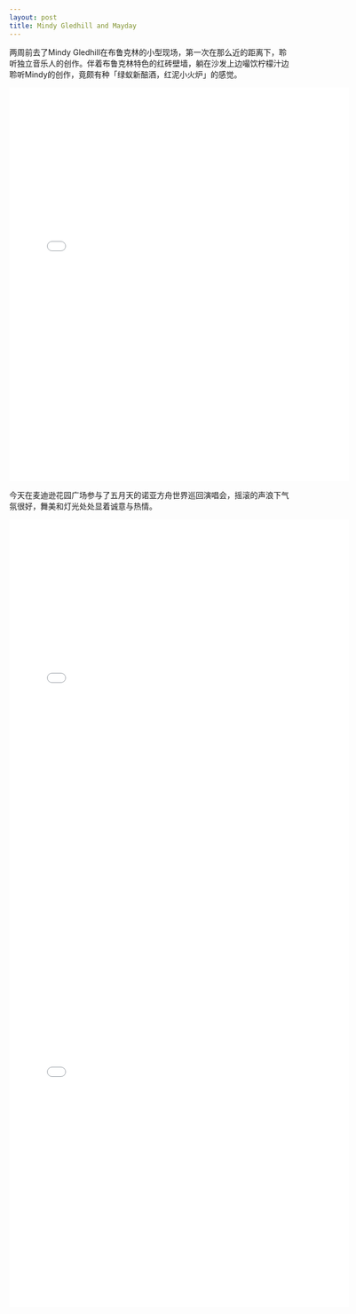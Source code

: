 ```yaml
---
layout: post
title: Mindy Gledhill and Mayday
---
```

两周前去了Mindy Gledhill在布鲁克林的小型现场，第一次在那么近的距离下，聆听独立音乐人的创作。伴着布鲁克林特色的红砖壁墙，躺在沙发上边嘬饮柠檬汁边聆听Mindy的创作，竟颇有种「绿蚁新醅酒，红泥小火炉」的感觉。

<iframe src="//instagram.com/p/lRCbrxQXG6/embed/" width="612" height="710" frameborder="0" scrolling="no" allowtransparency="true"></iframe>

今天在麦迪逊花园广场参与了五月天的诺亚方舟世界巡回演唱会，摇滚的声浪下气氛很好，舞美和灯光处处显着诚意与热情。

<iframe src="//instagram.com/p/l3sYCuQXNA/embed/" width="612" height="710" frameborder="0" scrolling="no" allowtransparency="true"></iframe>

<iframe src="//instagram.com/p/l3s0oPQXNn/embed/" width="612" height="710" frameborder="0" scrolling="no" allowtransparency="true"></iframe>


